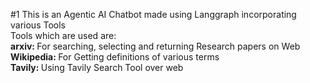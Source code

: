 #1 This is an Agentic AI Chatbot made using Langgraph incorporating various Tools
<br>
Tools which are used are: <br> 
<b>arxiv: </b> For searching, selecting and returning Research papers on Web <br> 
<b>Wikipedia: </b> For Getting definitions of various terms<br> 
<b>Tavily: </b> Using Tavily Search Tool over web<br> 
